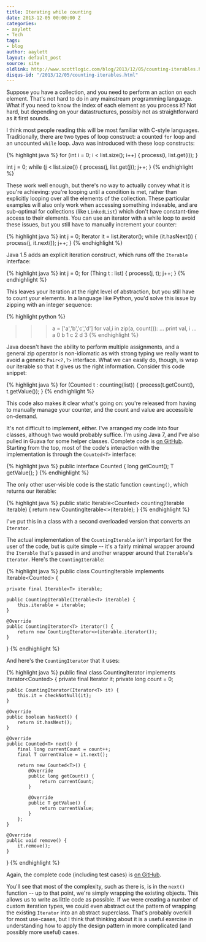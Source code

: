 ```yaml
---
title: Iterating while counting
date: 2013-12-05 00:00:00 Z
categories:
- aaylett
- Tech
tags:
- blog
author: aaylett
layout: default_post
source: site
oldlink: http://www.scottlogic.com/blog/2013/12/05/counting-iterables.html
disqus-id: "/2013/12/05/counting-iterables.html"
---
```


Suppose you have a collection, and you need to perform an action on each
element.  That's not hard to do in any mainstream programming language.  What
if you need to know the index of each element as you process it?  Not hard,
but depending on your datastructures, possibly not as straightforward as it
first sounds.

I think most people reading this will be most familiar with C-style languages.
Traditionally, there are two types of loop construct: a counted `for` loop and
an uncounted `while` loop.  Java was introduced with these loop constructs:

{% highlight java %}
for (int i = 0; i < list.size(); i++) {
  process(i, list.get(i));
}

int j = 0;
while (j < list.size()) {
  process(j, list.get(j));
  j++;
}
{% endhighlight %}

These work well enough, but there's no way to actually convey what it is
you're achieving: you're looping until a condition is met, rather than
explicitly looping over all the elements of the collection.  These particular
examples will also only work when accessing something indexable, and are
sub-optimal for collections (like `LinkedList`) which don't have constant-time
access to their elements.  You can use an iterator with a while loop to avoid
these issues, but you still have to manually increment your counter:

{% highlight java %}
int j = 0;
Iterator<Thing> it = list.iterator();
while (it.hasNext()) {
  process(j, it.next());
  j++;
}
{% endhighlight %}

Java 1.5 adds an explicit iteration construct, which runs off the `Iterable`
interface:

{% highlight java %}
int j = 0;
for (Thing t : list) {
  process(j, t);
  j++;
}
{% endhighlight %}

This leaves your iteration at the right level of abstraction, but you still
have to count your elements.  In a language like Python, you'd solve this
issue by zipping with an integer sequence:

{% highlight python %}
>>> a = ['a','b','c','d']
>>> for val,i in zip(a, count()):
...   print val, i
...
a 0
b 1
c 2
d 3
{% endhighlight %}

Java doesn't have the ability to perform multiple assignments, and a general
zip operator is non-idiomatic as with strong typing we really want to avoid a
generic `Pair<?,?>` interface.  What we can easily do, though, is wrap our
iterable so that it gives us the right information.  Consider this code
snippet:

{% highlight java %}
for (Counted<Thing> t : counting(list)) {
  process(t.getCount(), t.getValue());
}
{% endhighlight %}

This code also makes it clear what's going on: you're released from having to
manually manage your counter, and the count and value are accessible on-demand.

It's not difficult to implement, either.  I've arranged my code into four classes, although two would probably suffice.  I'm using Java 7, and I've also pulled in Guava for some helper classes.  Complete code is [on GitHub](https://github.com/andrewaylett/iterables). Starting from the top, most of the code's interaction with the implementation is through the `Counted<T>` interface:

{% highlight java %}
public interface Counted<T> {
    long getCount();
    T getValue();
}
{% endhighlight %}

The only other user-visible code is the static function `counting()`, which returns our iterable:

{% highlight java %}
    public static <T> Iterable<Counted<T>> counting(Iterable<T> iterable) {
        return new CountingIterable<>(iterable);
    }
{% endhighlight %}

I've put this in a class with a second overloaded version that converts an `Iterator`.

The actual implementation of the `CountingIterable` isn't important for the user of the code, but is quite simple -- it's a fairly minimal wrapper around the `Iterable` that's passed in and another wrapper around that `Iterable`'s `Iterator`.  Here's the `CountingIterable`:

{% highlight java %}
public class CountingIterable<T> implements Iterable<Counted<T>> {

    private final Iterable<T> iterable;

    public CountingIterable(Iterable<T> iterable) {
        this.iterable = iterable;
    }

    @Override
    public CountingIterator<T> iterator() {
        return new CountingIterator<>(iterable.iterator());
    }
}
{% endhighlight %}

And here's the `CountingIterator` that it uses:

{% highlight java %}
public final class CountingIterator<T> implements Iterator<Counted<T>> {
    private final Iterator<T> it;
    private long count = 0;

    public CountingIterator(Iterator<T> it) {
        this.it = checkNotNull(it);
    }

    @Override
    public boolean hasNext() {
        return it.hasNext();
    }

    @Override
    public Counted<T> next() {
        final long currentCount = count++;
        final T currentValue = it.next();

        return new Counted<T>() {
            @Override
            public long getCount() {
                return currentCount;
            }

            @Override
            public T getValue() {
                return currentValue;
            }
        };
    }

    @Override
    public void remove() {
        it.remove();
    }
}
{% endhighlight %}

Again, the complete code (including test cases) is [on GitHub](https://github.com/andrewaylett/iterables).

You'll see that most of the complexity, such as there is, is in the `next()` function -- up to that point, we're simply wrapping the existing objects.  This allows us to write as little code as possible.  If we were creating a number of custom iteration types, we could even abstract out the pattern of wrapping the existing `Iterator` into an abstract superclass.  That's probably overkill for most use-cases, but I think that thinking about it is a useful exercise in understanding how to apply the design pattern in more complicated (and possibly more useful) cases.























